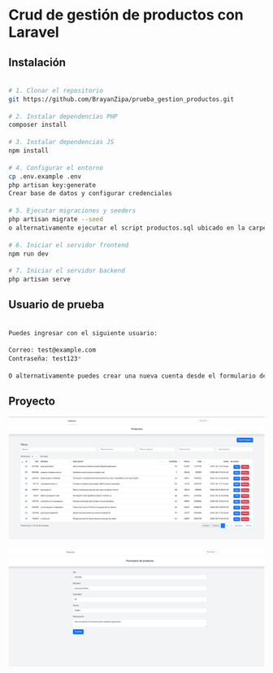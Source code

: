 # Crud de gestión de productos con Laravel

## Instalación

```bash

# 1. Clonar el repositorio
git https://github.com/BrayanZipa/prueba_gestion_productos.git

# 2. Instalar dependencias PHP
composer install

# 3. Instalar dependencias JS
npm install

# 4. Configurar el entorno
cp .env.example .env
php artisan key:generate
Crear base de datos y configurar credenciales

# 5. Ejecutar migraciones y seeders
php artisan migrate --seed
o alternativamente ejecutar el script productos.sql ubicado en la carpeta database (ya contiene la creación de la base de datos)

# 6. Iniciar el servidor frontend
npm run dev

# 7. Iniciar el servidor backend
php artisan serve

```

## Usuario de prueba

```bash

Puedes ingresar con el siguiente usuario:

Correo: test@example.com
Contraseña: test123*

O alternativamente puedes crear una nueva cuenta desde el formulario de registro

```

## Proyecto

![Crud](public/images/crud.png)

![Formulario](public/images/formulario.png)
